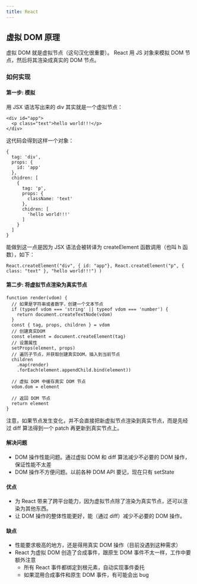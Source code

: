 ```yaml
---
title: React
---
```


## 虚拟 DOM 原理

虚拟 DOM 就是虚拟节点（这句汉化很重要）。
React 用 JS 对象来模拟 DOM 节点，然后将其渲染成真实的 DOM 节点。

### 如何实现

#### 第一步: 模拟

用 JSX 语法写出来的 div 其实就是一个虚拟节点：

```
<div id="app">
  <p class="text">hello world!!!</p>
</div>
```

这代码会得到这样一个对象：

```
{
  tag: 'div',
  props: {
    id: 'app'
  },
  chidren: [
    {
      tag: 'p',
      props: {
        className: 'text'
      },
      chidren: [
        'hello world!!!'
      ]
    }
  ]
}
```

能做到这一点是因为 JSX 语法会被转译为 createElement 函数调用（也叫 h 函
数），如下：

```
React.createElement("div", { id: "app"}, React.createElement("p", {
class: "text" }, "hello world!!!") )
```

#### 第二步: 将虚拟节点渲染为真实节点

```
function render(vdom) {
  // 如果是字符串或者数字，创建一个文本节点
  if (typeof vdom === 'string' || typeof vdom === 'number') {
    return document.createTextNode(vdom)
  }
  const { tag, props, children } = vdom
  // 创建真实DOM
  const element = document.createElement(tag)
  // 设置属性
  setProps(element, props)
  // 遍历子节点，并获取创建真实DOM，插入到当前节点
  children
    .map(render)
    .forEach(element.appendChild.bind(element))

  // 虚拟 DOM 中缓存真实 DOM 节点
  vdom.dom = element

  // 返回 DOM 节点
  return element
}
```

注意，如果节点发生变化，并不会直接把新虚拟节点渲染到真实节点，而是先经
过 diff 算法得到一个 patch 再更新到真实节点上。

#### 解决问题

- DOM 操作性能问题。通过虚拟 DOM 和 diff 算法减少不必要的 DOM 操作，保证性能不太差
- DOM 操作不方便问题。以前各种 DOM API 要记，现在只有 setState

#### 优点

- 为 React 带来了跨平台能力，因为虚拟节点除了渲染为真实节点，还可以渲
  染为其他东西。
- 让 DOM 操作的整体性能更好，能（通过 diff）减少不必要的 DOM 操作。

#### 缺点

- 性能要求极高的地方，还是得用真实 DOM 操作（目前没遇到这种需求）
- React 为虚拟 DOM 创造了合成事件，跟原生 DOM 事件不太一样，工作中要额外注意
  - 所有 React 事件都绑定到根元素，自动实现事件委托
  - 如果混用合成事件和原生 DOM 事件，有可能会出 bug
